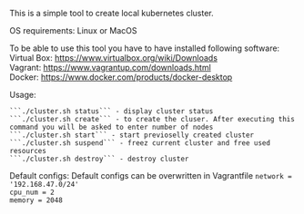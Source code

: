 This is a simple tool to create local kubernetes cluster.

OS requirements: Linux or MacOS

To be able to use this tool you have to have installed following software:
Virtual Box: https://www.virtualbox.org/wiki/Downloads  
Vagrant: https://www.vagrantup.com/downloads.html  
Docker: https://www.docker.com/products/docker-desktop  

Usage:

    ```./cluster.sh status``` - display cluster status  
    ```./cluster.sh create``` - to create the cluser. After executing this command you will be asked to enter number of nodes  
    ```./cluster.sh start``` - start previoselly created cluster  
    ```./cluster.sh suspend``` - freez current cluster and free used resources  
    ```./cluster.sh destroy``` - destroy cluster  



Default configs:
    Default configs can be overwritten in Vagrantfile
    ```network = '192.168.47.0/24'```  
    ```cpu_num = 2```  
    ```memory = 2048```  
